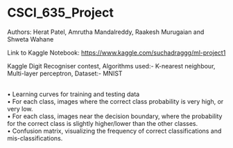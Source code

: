# CSCI_635_Project <br/>
Authors: Herat Patel, Amrutha Mandalreddy, Raakesh Murugaian and Shweta Wahane <br/>

Link to Kaggle Notebook: https://www.kaggle.com/suchadraggg/ml-project1 <br/>

Kaggle Digit Recogniser contest, Algorithms used:- K-nearest neighbour, Multi-layer perceptron, Dataset:- MNIST

<br/>
•	Learning curves for training and testing data <br/>
•	For each class, images where the correct class probability is very high, or very low. <br/>
•	For each class, images near the decision boundary, where the probability for the correct class is slightly higher/lower than the other classes. <br/>
•	Confusion matrix, visualizing the frequency of correct classifications and mis-classifications. <br/>

